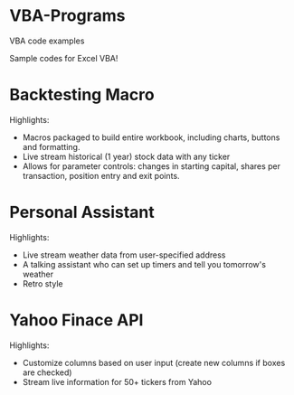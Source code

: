 # VBA-Programs
VBA code examples 

Sample codes for Excel VBA!

# Backtesting Macro

Highlights: 
- Macros packaged to build entire workbook, including charts, buttons and formatting.
- Live stream historical (1 year) stock data with any ticker
- Allows for parameter controls: changes in starting capital, shares per transaction, position entry and exit points. 

# Personal Assistant

Highlights: 
- Live stream weather data from user-specified address
- A talking assistant who can set up timers and tell you tomorrow's weather
- Retro style 

# Yahoo Finace API

Highlights:
- Customize columns based on user input (create new columns if boxes are checked)
- Stream live information for 50+ tickers from Yahoo
